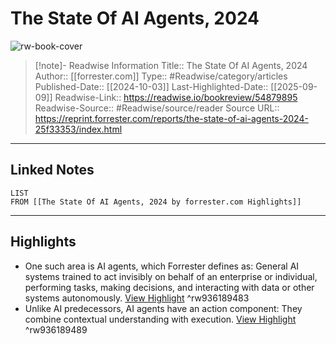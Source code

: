 # The State Of AI Agents, 2024

![rw-book-cover](https://readwise-assets.s3.amazonaws.com/static/images/article2.74d541386bbf.png)
<br>
>[!note]- Readwise Information
>Title:: The State Of AI Agents, 2024
>Author:: [[forrester.com]]
>Type:: #Readwise/category/articles
>Published-Date:: [[2024-10-03]]
>Last-Highlighted-Date:: [[2025-09-09]]
>Readwise-Link:: https://readwise.io/bookreview/54879895
>Readwise-Source:: #Readwise/source/reader
>Source URL:: https://reprint.forrester.com/reports/the-state-of-ai-agents-2024-25f33353/index.html
--- 

## Linked Notes
```dataview
LIST
FROM [[The State Of AI Agents, 2024 by forrester.com Highlights]]
```

---

## Highlights
- One such area is AI agents, which Forrester defines as:
  General AI systems trained to act invisibly on behalf of an enterprise or individual, performing tasks, making decisions, and interacting with data or other systems autonomously. [View Highlight](https://readwise.io/open/936189483) ^rw936189483
- Unlike AI predecessors, AI agents have an action component: They combine contextual understanding with execution. [View Highlight](https://readwise.io/open/936189489) ^rw936189489
